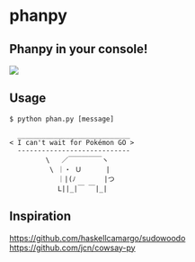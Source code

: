 # phanpy
## Phanpy in your console!

![](http://cdn.bulbagarden.net/upload/thumb/d/d3/231Phanpy.png/500px-231Phanpy.png)

## Usage
`$ python phan.py [message]`

```
  ____________________________
< I can't wait for Pokémon GO >
  ----------------------------
         \   ／￣￣￣￣￣ヽ
          \ ｜・ Ｕ      |
            ｜|(ﾉ       |つ
            L||_|￣ ￣|_|
```

## Inspiration
https://github.com/haskellcamargo/sudowoodo  
https://github.com/jcn/cowsay-py
